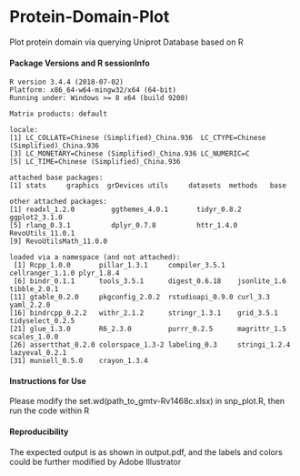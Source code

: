 # Protein-Domain-Plot
Plot protein domain via querying Uniprot Database based on R

#### Package Versions and R sessionInfo
```
R version 3.4.4 (2018-07-02)
Platform: x86_64-w64-mingw32/x64 (64-bit)
Running under: Windows >= 8 x64 (build 9200)

Matrix products: default

locale:
[1] LC_COLLATE=Chinese (Simplified)_China.936  LC_CTYPE=Chinese (Simplified)_China.936   
[3] LC_MONETARY=Chinese (Simplified)_China.936 LC_NUMERIC=C                              
[5] LC_TIME=Chinese (Simplified)_China.936    

attached base packages:
[1] stats     graphics  grDevices utils     datasets  methods   base     

other attached packages:
[1] readxl_1.2.0         ggthemes_4.0.1       tidyr_0.8.2          ggplot2_3.1.0       
[5] rlang_0.3.1          dplyr_0.7.8          httr_1.4.0           RevoUtils_11.0.1    
[9] RevoUtilsMath_11.0.0

loaded via a namespace (and not attached):
 [1] Rcpp_1.0.0       pillar_1.3.1     compiler_3.5.1   cellranger_1.1.0 plyr_1.8.4      
 [6] bindr_0.1.1      tools_3.5.1      digest_0.6.18    jsonlite_1.6     tibble_2.0.1    
[11] gtable_0.2.0     pkgconfig_2.0.2  rstudioapi_0.9.0 curl_3.3         yaml_2.2.0      
[16] bindrcpp_0.2.2   withr_2.1.2      stringr_1.3.1    grid_3.5.1       tidyselect_0.2.5
[21] glue_1.3.0       R6_2.3.0         purrr_0.2.5      magrittr_1.5     scales_1.0.0    
[26] assertthat_0.2.0 colorspace_1.3-2 labeling_0.3     stringi_1.2.4    lazyeval_0.2.1  
[31] munsell_0.5.0    crayon_1.3.4    
```

#### Instructions for Use 

Please modify the set.wd(path_to_gmtv-Rv1468c.xlsx) in snp_plot.R, then run the code within R

#### Reproducibility
The expected output is as shown in output.pdf, and the labels and colors could be further modified by Adobe Illustrator
